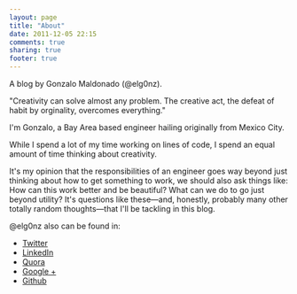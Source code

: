 ```yaml
---
layout: page
title: "About"
date: 2011-12-05 22:15
comments: true
sharing: true
footer: true
---
```


A blog by Gonzalo Maldonado (@elg0nz).

"Creativity can solve almost any problem. The creative act, the defeat of habit by
orginality, overcomes everything."

I'm Gonzalo, a Bay Area based engineer hailing originally from Mexico City.

While I spend a lot of my time working on lines of code, I spend an equal amount of time thinking about
creativity. 

It's my opinion that the responsibilities of an engineer goes way beyond just
thinking about how to get something to work, we should also ask things like: How can this
work better and be beautiful? What can we do to go just beyond utility? It's questions like
these—and, honestly, probably many other totally random thoughts—that I'll be tackling in
this blog.

@elg0nz also can be found in: 

* [Twitter](twitter.com/elg0nz)
* [LinkedIn](www.linkedin.com/pub/gonzalo-maldonado/8/131/799)
* [Quora](www.quora.com/Gonzalo-Maldonado)
* [Google +](https://plus.google.com/100172227742141554806)
* [Github](https://github.com/elg0nz)
